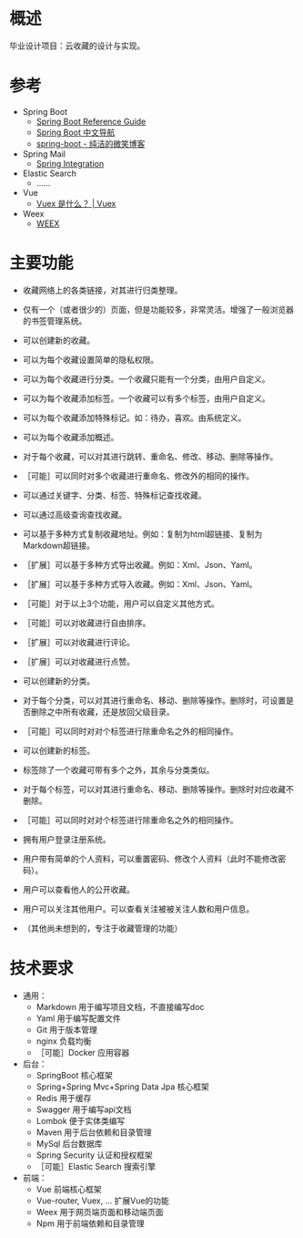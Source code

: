 # 概述

毕业设计项目：云收藏的设计与实现。

# 参考

* Spring Boot
    * [Spring Boot Reference Guide](https://docs.spring.io/spring-boot/docs/current/reference/htmlsingle)
	* [Spring Boot 中文导航](http://springboot.fun/)
	* [spring-boot - 纯洁的微笑博客](http://www.ityouknow.com/spring-boot.html)
* Spring Mail
    * [Spring Integration](https://docs.spring.io/spring-integration/docs/5.1.6.RELEASE/reference/html/#mail)
* Elastic Search
    * ……
* Vue
    * [Vuex 是什么？ | Vuex](https://vuex.vuejs.org/zh/)
* Weex
    * [WEEX](https://weex.apache.org/zh/)

# 主要功能

* 收藏网络上的各类链接，对其进行归类整理。
* 仅有一个（或者很少的）页面，但是功能较多，非常灵活。增强了一般浏览器的书签管理系统。

* 可以创建新的收藏。
* 可以为每个收藏设置简单的隐私权限。
* 可以为每个收藏进行分类。一个收藏只能有一个分类，由用户自定义。
* 可以为每个收藏添加标签。一个收藏可以有多个标签，由用户自定义。
* 可以为每个收藏添加特殊标记。如：待办，喜欢。由系统定义。
* 可以为每个收藏添加概述。
* 对于每个收藏，可以对其进行跳转、重命名、修改、移动、删除等操作。
* ［可能］可以同时对多个收藏进行重命名、修改外的相同的操作。
* 可以通过关键字、分类、标签、特殊标记查找收藏。
* 可以通过高级查询查找收藏。
* 可以基于多种方式复制收藏地址。例如：复制为html超链接、复制为Markdown超链接。
* ［扩展］可以基于多种方式导出收藏。例如：Xml、Json、Yaml。
* ［扩展］可以基于多种方式导入收藏。例如：Xml、Json、Yaml。
* ［可能］对于以上3个功能，用户可以自定义其他方式。
* ［可能］可以对收藏进行自由排序。
* ［扩展］可以对收藏进行评论。
* ［扩展］可以对收藏进行点赞。

* 可以创建新的分类。
* 对于每个分类，可以对其进行重命名、移动、删除等操作。删除时，可设置是否删除之中所有收藏，还是放回父级目录。
* ［可能］可以同时对对个标签进行除重命名之外的相同操作。

* 可以创建新的标签。
* 标签除了一个收藏可带有多个之外，其余与分类类似。
* 对于每个标签，可以对其进行重命名、移动、删除等操作。删除时对应收藏不删除。
* ［可能］可以同时对对个标签进行除重命名之外的相同操作。

* 拥有用户登录注册系统。
* 用户带有简单的个人资料，可以重置密码、修改个人资料（此时不能修改密码）。
* 用户可以查看他人的公开收藏。
* 用户可以关注其他用户。可以查看关注被被关注人数和用户信息。

* （其他尚未想到的，专注于收藏管理的功能）

# 技术要求

* 通用：
    * Markdown 用于编写项目文档，不直接编写doc
    * Yaml 用于编写配置文件
    * Git 用于版本管理
	* nginx 负载均衡
	* ［可能］Docker 应用容器
* 后台：
    * SpringBoot 核心框架
    * Spring+Spring Mvc+Spring Data Jpa 核心框架
    * Redis 用于缓存
    * Swagger 用于编写api文档
    * Lombok 便于实体类编写
    * Maven 用于后台依赖和目录管理
    * MySql 后台数据库
	* Spring Security 认证和授权框架
	* ［可能］Elastic Search 搜索引擎
* 前端：
    * Vue 前端核心框架
    * Vue-router, Vuex, ... 扩展Vue的功能
    * Weex 用于网页端页面和移动端页面
    * Npm 用于前端依赖和目录管理

